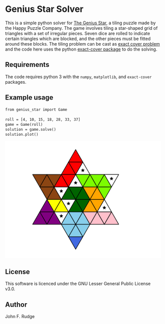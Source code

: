 # Genius Star Solver

This is a simple python solver for [The Genius Star](https://www.happypuzzle.co.uk/word-maths-and-shape-games/the-genius-star), a tiling puzzle made by the Happy Puzzle Company. The game involves tiling a star-shaped grid of triangles with a set of irregular pieces. Seven dice are rolled to indicate certain triangles which are blocked, and the other pieces must be fitted around these blocks. The tiling problem can be cast as [exact cover problem](https://en.wikipedia.org/wiki/Exact_cover) and the code here uses the python [exact-cover package](https://github.com/jwg4/exact_cover) to do the solving.

## Requirements

The code requires python 3 with the `numpy`, `matplotlib`, and `exact-cover` packages.

## Example usage

```
from genius_star import Game

roll = [4, 10, 15, 18, 28, 33, 37]
game = Game(roll)
solution = game.solve()
solution.plot()
```

![Screenshot](example_solution.svg)


## License

This software is licenced under the GNU Lesser General Public License v3.0.


## Author

John F. Rudge
